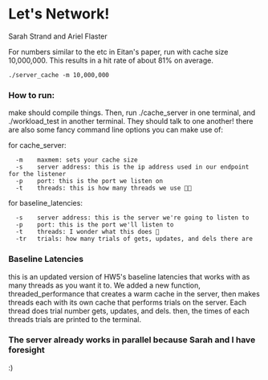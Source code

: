 # Let's Network!
Sarah Strand and Ariel Flaster


For numbers similar to the etc in Eitan's paper, run with cache size 10,000,000. This results in a hit rate of about 81% on average.

`./server_cache -m 10,000,000`


### How to run:

make should compile things. Then, run ./cache_server in one terminal, and ./workload_test in another terminal. They should talk to one another! there are also some fancy command line options you can make use of:

for cache_server:

      -m    maxmem: sets your cache size 
      -s    server address: this is the ip address used in our endpoint for the listener
      -p    port: this is the port we listen on
      -t    threads: this is how many threads we use 👀👀
    
for baseline_latencies:

      -s    server address: this is the server we're going to listen to
      -p    port: this is the port we'll listen to   
      -t    threads: I wonder what this does 👀
      -tr   trials: how many trials of gets, updates, and dels there are

### Baseline Latencies

this is an updated version of HW5's baseline latencies that works with as many threads as you want it to. We added a new function, threaded_performance that creates a warm cache in the server, then makes threads each with its own cache that performs trials on the server. Each thread does trial number gets, updates, and dels. then, the times of each threads trials are printed to the terminal.

### The server already works in parallel because Sarah and I have foresight

:)
